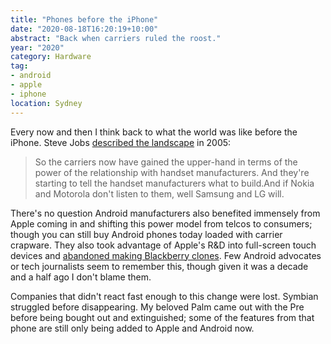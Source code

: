 ```yaml
---
title: "Phones before the iPhone"
date: "2020-08-18T16:20:19+10:00"
abstract: "Back when carriers ruled the roost."
year: "2020"
category: Hardware
tag:
- android
- apple
- iphone
location: Sydney
---
```

Every now and then I think back to what the world was like before the iPhone. Steve Jobs [described the landscape](https://youtu.be/boCM-3W6-Sk?t=153) in 2005:

> So the carriers now have gained the upper-hand in terms of the power of the relationship with handset manufacturers. And they're starting to tell the handset manufacturers what to build.And if Nokia and Motorola don't listen to them, well Samsung and LG will.

There's no question Android manufacturers also benefited immensely from Apple coming in and shifting this power model from telcos to consumers; though you can still buy Android phones today loaded with carrier crapware. They also took advantage of Apple's R&D into full-screen touch devices and [abandoned making Blackberry clones](https://www.engadget.com/2010-07-09-googles-larry-page-steve-jobs-is-rewriting-history-by-saying.html). Few Android advocates or tech journalists seem to remember this, though given it was a decade and a half ago I don't blame them.

Companies that didn't react fast enough to this change were lost. Symbian struggled before disappearing. My beloved Palm came out with the Pre before being bought out and extinguished; some of the features from that phone are still only being added to Apple and Android now.


